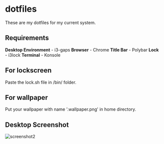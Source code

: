 # dotfiles
These are my dotfiles for my current system.

## Requirements
**Desktop Environment** - i3-gaps
**Browser** - Chrome
**Title Bar** - Polybar
**Lock** - i3lock
**Terminal** - Konsole

## For lockscreen
Paste the lock.sh file in /bin/ folder.

## For wallpaper
Put your wallpaper with name '.wallpaper.png' in home directory.

## Desktop Screenshot
![screenshot2](https://user-images.githubusercontent.com/34307370/78637670-7a5e1580-78c8-11ea-9277-2e344f0ff4ed.png)
